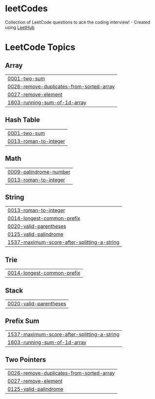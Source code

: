 # leetCodes
Collection of LeetCode questions to ace the coding interview! - Created using [LeetHub](https://github.com/QasimWani/LeetHub)

<!---LeetCode Topics Start-->
# LeetCode Topics
## Array
|  |
| ------- |
| [0001-two-sum](https://github.com/Alameenshareef/leetCodes/tree/master/0001-two-sum) |
| [0026-remove-duplicates-from-sorted-array](https://github.com/Alameenshareef/leetCodes/tree/master/0026-remove-duplicates-from-sorted-array) |
| [0027-remove-element](https://github.com/Alameenshareef/leetCodes/tree/master/0027-remove-element) |
| [1603-running-sum-of-1d-array](https://github.com/Alameenshareef/leetCodes/tree/master/1603-running-sum-of-1d-array) |
## Hash Table
|  |
| ------- |
| [0001-two-sum](https://github.com/Alameenshareef/leetCodes/tree/master/0001-two-sum) |
| [0013-roman-to-integer](https://github.com/Alameenshareef/leetCodes/tree/master/0013-roman-to-integer) |
## Math
|  |
| ------- |
| [0009-palindrome-number](https://github.com/Alameenshareef/leetCodes/tree/master/0009-palindrome-number) |
| [0013-roman-to-integer](https://github.com/Alameenshareef/leetCodes/tree/master/0013-roman-to-integer) |
## String
|  |
| ------- |
| [0013-roman-to-integer](https://github.com/Alameenshareef/leetCodes/tree/master/0013-roman-to-integer) |
| [0014-longest-common-prefix](https://github.com/Alameenshareef/leetCodes/tree/master/0014-longest-common-prefix) |
| [0020-valid-parentheses](https://github.com/Alameenshareef/leetCodes/tree/master/0020-valid-parentheses) |
| [0125-valid-palindrome](https://github.com/Alameenshareef/leetCodes/tree/master/0125-valid-palindrome) |
| [1537-maximum-score-after-splitting-a-string](https://github.com/Alameenshareef/leetCodes/tree/master/1537-maximum-score-after-splitting-a-string) |
## Trie
|  |
| ------- |
| [0014-longest-common-prefix](https://github.com/Alameenshareef/leetCodes/tree/master/0014-longest-common-prefix) |
## Stack
|  |
| ------- |
| [0020-valid-parentheses](https://github.com/Alameenshareef/leetCodes/tree/master/0020-valid-parentheses) |
## Prefix Sum
|  |
| ------- |
| [1537-maximum-score-after-splitting-a-string](https://github.com/Alameenshareef/leetCodes/tree/master/1537-maximum-score-after-splitting-a-string) |
| [1603-running-sum-of-1d-array](https://github.com/Alameenshareef/leetCodes/tree/master/1603-running-sum-of-1d-array) |
## Two Pointers
|  |
| ------- |
| [0026-remove-duplicates-from-sorted-array](https://github.com/Alameenshareef/leetCodes/tree/master/0026-remove-duplicates-from-sorted-array) |
| [0027-remove-element](https://github.com/Alameenshareef/leetCodes/tree/master/0027-remove-element) |
| [0125-valid-palindrome](https://github.com/Alameenshareef/leetCodes/tree/master/0125-valid-palindrome) |
<!---LeetCode Topics End-->